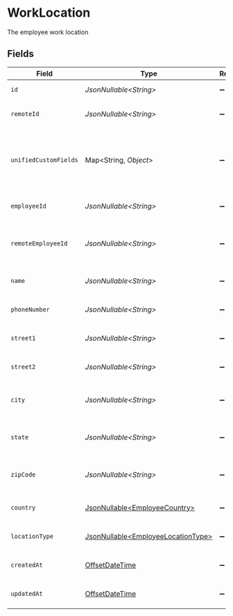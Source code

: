 # WorkLocation

The employee work location


## Fields

| Field                                                                                        | Type                                                                                         | Required                                                                                     | Description                                                                                  | Example                                                                                      |
| -------------------------------------------------------------------------------------------- | -------------------------------------------------------------------------------------------- | -------------------------------------------------------------------------------------------- | -------------------------------------------------------------------------------------------- | -------------------------------------------------------------------------------------------- |
| `id`                                                                                         | *JsonNullable\<String>*                                                                      | :heavy_minus_sign:                                                                           | Unique identifier                                                                            | 8187e5da-dc77-475e-9949-af0f1fa4e4e3                                                         |
| `remoteId`                                                                                   | *JsonNullable\<String>*                                                                      | :heavy_minus_sign:                                                                           | Provider's unique identifier                                                                 | 8187e5da-dc77-475e-9949-af0f1fa4e4e3                                                         |
| `unifiedCustomFields`                                                                        | Map\<String, *Object*>                                                                       | :heavy_minus_sign:                                                                           | Custom Unified Fields configured in your StackOne project                                    | {<br/>"my_project_custom_field_1": "REF-1236",<br/>"my_project_custom_field_2": "some other value"<br/>} |
| `employeeId`                                                                                 | *JsonNullable\<String>*                                                                      | :heavy_minus_sign:                                                                           | The employee ID                                                                              | 1687-3                                                                                       |
| `remoteEmployeeId`                                                                           | *JsonNullable\<String>*                                                                      | :heavy_minus_sign:                                                                           | Provider's unique identifier of the employee                                                 | e3cb75bf-aa84-466e-a6c1-b8322b257a48                                                         |
| `name`                                                                                       | *JsonNullable\<String>*                                                                      | :heavy_minus_sign:                                                                           | The name of the location                                                                     | Woolsthorpe Manor                                                                            |
| `phoneNumber`                                                                                | *JsonNullable\<String>*                                                                      | :heavy_minus_sign:                                                                           | The phone number of the location                                                             | +44 1476 860 364                                                                             |
| `street1`                                                                                    | *JsonNullable\<String>*                                                                      | :heavy_minus_sign:                                                                           | The first line of the address                                                                | Water Lane                                                                                   |
| `street2`                                                                                    | *JsonNullable\<String>*                                                                      | :heavy_minus_sign:                                                                           | The second line of the address                                                               | Woolsthorpe by Colsterworth                                                                  |
| `city`                                                                                       | *JsonNullable\<String>*                                                                      | :heavy_minus_sign:                                                                           | The city where the location is situated                                                      | Grantham                                                                                     |
| `state`                                                                                      | *JsonNullable\<String>*                                                                      | :heavy_minus_sign:                                                                           | The state where the location is situated                                                     | Lincolnshire                                                                                 |
| `zipCode`                                                                                    | *JsonNullable\<String>*                                                                      | :heavy_minus_sign:                                                                           | The ZIP code/Postal code of the location                                                     | NG33 5NR                                                                                     |
| `country`                                                                                    | [JsonNullable\<EmployeeCountry>](../../models/components/EmployeeCountry.md)                 | :heavy_minus_sign:                                                                           | The country code                                                                             |                                                                                              |
| `locationType`                                                                               | [JsonNullable\<EmployeeLocationType>](../../models/components/EmployeeLocationType.md)       | :heavy_minus_sign:                                                                           | The location type                                                                            | work                                                                                         |
| `createdAt`                                                                                  | [OffsetDateTime](https://docs.oracle.com/javase/8/docs/api/java/time/OffsetDateTime.html)    | :heavy_minus_sign:                                                                           | The created_at date                                                                          | 2021-01-01T01:01:01.000Z                                                                     |
| `updatedAt`                                                                                  | [OffsetDateTime](https://docs.oracle.com/javase/8/docs/api/java/time/OffsetDateTime.html)    | :heavy_minus_sign:                                                                           | The updated_at date                                                                          | 2021-01-01T01:01:01.000Z                                                                     |